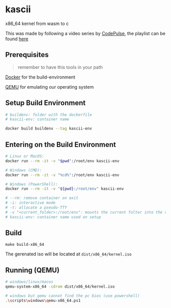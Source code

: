 # kascii

x86_64 kernel from wasm to c

This was made by following a video series by
[CodePulse](https://www.youtube.com/channel/UCUVahoidFA7F3Asfvamrm7w), the
playlist can be found
[here](https://www.youtube.com/watch?v=FkrpUaGThTQ&list=PLZQftyCk7_SeZRitx5MjBKzTtvk0pHMtp)

## Prerequisites

> remember to have this tools in your path

[Docker](https://www.docker.com/) for the build-environment

[QEMU](https://www.qemu.org/) for emulating our operating system

## Setup Build Environment

```sh
# buildenv: folder with the dockerfile
# kascii-env: container name

docker build buildenv --tag kascii-env
```

## Entering on the Build Environment

```sh
# Linux or MacOS: 
docker run --rm -it -v "$pwd":/root/env kascii-env

# Windows (CMD): 
docker run --rm -it -v "%cd%":/root/env kascii-env

# Windows (PowerShell): 
docker run --rm -it -v "${pwd}:/root/env" kascii-env

# --rm: remove container on exit
# -i: interactive mode
# -t: allocate a pseudo-TTY
# -v "<current_folder>:/root/env": mounts the current folter into the volume /root/env on the container
# kascii-env: container name used on setup
```

## Build

`make build-x86_64`

The gerenated iso will be located at `dist/x86_64/kernel.iso`

## Running (QEMU)

```sh
# windows/linux/macos
qemu-system-x86_64 -cdrom dist/x86_64/kernel.iso

# windows but qemu cannot find the pc bios (use powershell)
.\scripts\windows\qemu-x86_64.ps1
```

